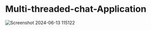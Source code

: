 # Multi-threaded-chat-Application

![Screenshot 2024-06-13 115122](https://github.com/FlaviusC97/Multi-threaded-chat-Application/assets/133903540/f83dd6f5-7c00-43bd-bae6-cee21ec4f6b9)

